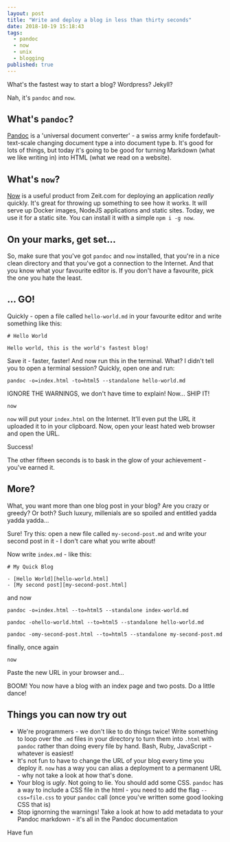 ```yaml
---
layout: post
title: "Write and deploy a blog in less than thirty seconds"
date: 2018-10-19 15:18:43
tags:
  - pandoc
  - now
  - unix
  - blogging
published: true
---
```


What's the fastest way to start a blog? Wordpress? Jekyll?

Nah, it's `pandoc` and `now`.

## What's `pandoc`?

[Pandoc][pandoc] is a 'universal document converter' - a swiss army knife fordefault-text-scale
changing document type a into document type b. It's good for lots of things, but
today it's going to be good for turning Markdown (what we like writing in) into
HTML (what we read on a website).

## What's `now`?

[Now][now] is a useful product from Zeit.com for deploying an application
_really_ quickly. It's great for throwing up something to see how it works. It
will serve up Docker images, NodeJS applications and static sites. Today, we use
it for a static site. You can install it with a simple `npm i -g now`.

## On your marks, get set...

So, make sure that you've got `pandoc` and `now` installed, that you're in
a nice clean directory and that you've got a connection to the Internet. And
that you know what your favourite editor is. If you don't have a favourite, pick
the one you hate the least.

## ... GO!

Quickly - open a file called `hello-world.md` in your favourite editor and write
something like this:

```
# Hello World

Hello world, this is the world's fastest blog!
```

Save it - faster, faster! And now run this in the terminal. What? I didn't tell
you to open a terminal session? Quickly, open one and run:

```shell
pandoc -o=index.html -to=html5 --standalone hello-world.md
```

IGNORE THE WARNINGS, we don't have time to explain! Now... SHIP IT!

```shell
now
```

`now` will put your `index.html` on the Internet. It'll even put the URL it
uploaded it to in your clipboard. Now, open your least hated web browser and
open the URL.

Success!

The other fifteen seconds is to bask in the glow of your achievement - you've
earned it.

## More?

What, you want more than one blog post in your blog? Are you crazy or greedy? Or
both? Such luxury, millenials are so spoiled and entitled yadda yadda yadda...

Sure! Try this: open a new file called `my-second-post.md` and write your second
post in it - I don't care what you write about!

Now write `index.md` - like this:

```
# My Quick Blog

- [Hello World][hello-world.html]
- [My second post][my-second-post.html]
```

and now

```shell
pandoc -o=index.html --to=html5 --standalone index-world.md
```

```shell
pandoc -ohello-world.html --to=html5 --standalone hello-world.md
```

```shell
pandoc -omy-second-post.html --to=html5 --standalone my-second-post.md
```

finally, once again

```shell
now
```

Paste the new URL in your browser and...

BOOM! You now have a blog with an index page and two posts. Do a little dance!

## Things you can now try out

- We're programmers - we don't like to do things twice! Write something to loop
  over the `.md` files in your directory to turn them into `.html` with `pandoc`
  rather than doing every file by hand. Bash, Ruby, JavaScript - whatever is
  easiest!
- It's not fun to have to change the URL of your blog every time you deploy it.
  `now` has a way you can alias a deployment to a permanent URL - why not take
  a look at how that's done.
- Your blog is _ugly_. Not going to lie. You should add some CSS. `pandoc` has
  a way to include a CSS file in the html - you need to add the flag
  `--css=file.css` to your `pandoc` call (once you've written some good looking
  CSS that is)
- Stop ignorning the warnings! Take a look at how to add metadata to your Pandoc
  markdown - it's all in the Pandoc documentation

Have fun

[pandoc]: http://pandoc.org/
[now]: https://zeit.co/now
